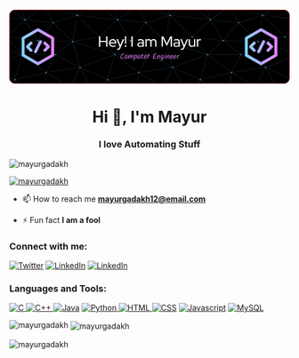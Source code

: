 ![Header](./headerimage.png)

<h1 align="center">Hi 👋, I'm Mayur</h1>
<h3 align="center">I love Automating Stuff</h3>

<p align="left"> <img src="https://komarev.com/ghpvc/?username=mayurgadakh&label=Profile%20views&color=e100ff&style=flat-square" alt="mayurgadakh" /> </p>

<p align="left"> <a href="https://github.com/ryo-ma/github-profile-trophy"><img src="https://github-profile-trophy.vercel.app/?username=mayurgadakh"&theme=onedark alt="mayurgadakh"/></a> </p>

- 📫 How to reach me **mayurgadakh12@email.com**

- ⚡ Fun fact **I am a fool**

<h3 align="left">Connect with me:</h3>
<p align="left">

<a href="https://twitter.com/mayur_s_g" target="blank"><img src="https://www.vectorlogo.zone/logos/twitter/twitter-tile.svg" alt="Twitter" height="40" width="40" /></a>  <a href="https://www.linkedin.com/in/mayurgadakh/" target="blank"><img src="https://www.vectorlogo.zone/logos/linkedin/linkedin-icon.svg" alt="LinkedIn" height="40" width="40" /></a>   <a href="https://www.instagram.com/im_mayur_02/" target="blank"><img src="https://www.vectorlogo.zone/logos/instagram/instagram-icon.svg" alt="LinkedIn" height="40" width="40" /></a>
</p>

<h3 align="left">Languages and Tools:</h3>
<p align="left">  <a href="https://en.wikipedia.org/wiki/C_(programming_language)" target="_blank"><img src="https://cdn.jsdelivr.net/gh/devicons/devicon/icons/c/c-original.svg" alt="C" width="40" height="40"/> </a>  <a href="https://isocpp.org/" target="_blank"><img src="https://cdn.jsdelivr.net/gh/devicons/devicon/icons/cplusplus/cplusplus-original.svg" alt="C++" width="40" height="40"/> </a>  <a href="https://www.java.com/en/" target="_blank"><img src="https://cdn.jsdelivr.net/gh/devicons/devicon/icons/java/java-original-wordmark.svg" alt="Java" width="40" height="40"/></a>  <a href="https://www.python.org/" target="_blank"><img src="https://cdn.jsdelivr.net/gh/devicons/devicon/icons/python/python-original-wordmark.svg" alt="Python" width="40" height="40"/> </a>  <a href="https://en.wikipedia.org/wiki/HTML" target="_blank"><img src="https://cdn.jsdelivr.net/gh/devicons/devicon/icons/html5/html5-original-wordmark.svg" alt="HTML" width="40" height="40"/> </a>  <a href="https://en.wikipedia.org/wiki/CSS" target="_blank"><img src="https://cdn.jsdelivr.net/gh/devicons/devicon/icons/css3/css3-original-wordmark.svg" alt="CSS" width="40" height="40"/></a>  <a href="https://en.wikipedia.org/wiki/JavaScript" target="_blank"><img src="https://cdn.jsdelivr.net/gh/devicons/devicon/icons/javascript/javascript-original.svg" alt="Javascript" width="40" height="40"/></a>  <a href="https://www.mysql.com/" target="_blank"><img src="https://cdn.jsdelivr.net/gh/devicons/devicon/icons/mysql/mysql-original-wordmark.svg" alt="MySQL" width="40" height="40"/></a> </p>

<p><img align="left" src="https://github-readme-stats.vercel.app/api/top-langs?username=mayurgadakh&show_icons=true&theme=dark&hide_border=true&locale=en&layout=compact" alt="mayurgadakh" /></p>

<p>&nbsp;<img align="center" src="https://github-readme-stats.vercel.app/api?username=mayurgadakh&show_icons=true&theme=dark&hide_border=true&locale=en" alt="mayurgadakh" /></p>

<p><img align="center" src="https://github-readme-streak-stats.herokuapp.com/?user=mayurgadakh&theme=dark" alt="mayurgadakh" /></p>
